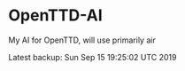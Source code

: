 # OpenTTD-AI
My AI for OpenTTD, will use primarily air

Latest backup: Sun Sep 15 19:25:02 UTC 2019
